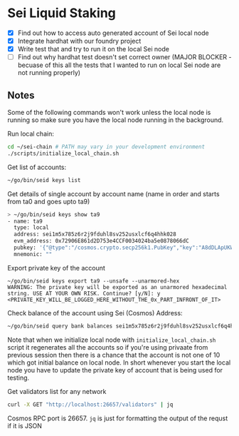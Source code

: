 # Sei Liquid Staking

-   [x] Find out how to access auto generated account of Sei local node
-   [x] Integrate hardhat with our foundry project
-   [x] Write test that and try to run it on the local Sei node
-   [ ] Find out why hardhat test doesn't set correct owner (MAJOR BLOCKER - becuase of this all the tests that I wanted to run on local Sei node are not running properly)

## Notes

Some of the following commands won't work unless the local node is running so make sure you have the local node running in the background.

Run local chain:

```bash
cd ~/sei-chain # PATH may vary in your development environment
./scripts/initialize_local_chain.sh
```

Get list of accounts:

```bash
~/go/bin/seid keys list
```

Get details of single account by account name (name in order and starts from ta0 and goes upto ta9)

```bash
> ~/go/bin/seid keys show ta9
- name: ta9
  type: local
  address: sei1m5x785z6r2j9fduhl8sv252usxlcf6q4hhk028
  evm_address: 0x72906E861d2D753e4CCF0034024ba5e0878066dC
  pubkey: '{"@type":"/cosmos.crypto.secp256k1.PubKey","key":"A8dDLApUKWMpBIMqBeC4hgpq74Ttc2ZH/cd13oOKZ+Rf"}'
  mnemonic: ""
```

Export private key of the account

```
~/go/bin/seid keys export ta9 --unsafe --unarmored-hex
WARNING: The private key will be exported as an unarmored hexadecimal string. USE AT YOUR OWN RISK. Continue? [y/N]: y
<PRIVATE_KEY_WILL_BE_LOGGED_HERE_WITHOUT_THE_0x_PART_INFRONT_OF_IT>
```

Check balance of the account using Sei (Cosmos) Address:

```bash
~/go/bin/seid query bank balances sei1m5x785z6r2j9fduhl8sv252usxlcf6q4hhk028
```

Note that when we initialize local node with `initialize_local_chain.sh` script it regenerates all the accounts so if you're using privaate from previous session then there is a chance that the account is not one of 10 which got initial balance on local node. In short whenever you start the local node you have to update the private key of account that is being used for testing.

Get validators list for any network

```bash
curl -X GET "http://localhost:26657/validators" | jq
```

Cosmos RPC port is 26657. `jq` is just for formatting the output of the requst if it is JSON